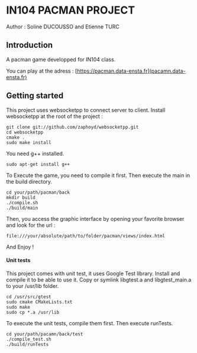 # IN104 PACMAN PROJECT

Author : Soline DUCOUSSO and Etienne TURC

## Introduction

A pacman game developped for IN104 class.

You can play at the adress : [https://pacman.data-ensta.fr](pacamn.data-ensta.fr)


## Getting started
This project uses websocketpp to connect server to client. Install websocketpp at the root of the project :
```
git clone git://github.com/zaphoyd/websocketpp.git
cd websocketpp
cmake .
sudo make install

```
You need g++ installed.
```
sudo apt-get install g++
```

To Execute the game, you need to compile it first. Then execute the main in the build directory.
```
cd your/path/pacman/back
mkdir build
./compile.sh
./build/main

```

Then, you access the graphic interface by opening your favorite browser and look for the url :
```
file:///your/absolute/path/to/folder/pacman/views/index.html
```
And Enjoy !

#### Unit tests

This project comes with unit test, it uses Google Test library. Install and compile it to be able to use it. Copy or symlink libgtest.a and libgtest_main.a to your /usr/lib folder.

```
cd /usr/src/gtest
sudo cmake CMakeLists.txt
sudo make
sudo cp *.a /usr/lib
```

To execute the unit tests, compile them first. Then execute runTests.
```
cd your/path/pacamn/back/test
./compile_test.sh
./build/runTests
```
